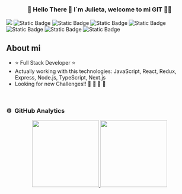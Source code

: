 
<div align="center">
<H3>👾 Hello There 👾 I´m Julieta, welcome to mi GIT  👩‍💻</H3>
</div>
<div><img src="https://github.com/FJulieta/FJulieta/assets/75277036/ccc74bf6-732a-43e0-8715-954b99b4a19e">
<img alt="Static Badge" src="https://img.shields.io/badge/JavaScript-yellow">
<img alt="Static Badge" src="https://img.shields.io/badge/React-blue">
<img alt="Static Badge" src="https://img.shields.io/badge/Redux-pink">
<img alt="Static Badge" src="https://img.shields.io/badge/TypeScript-lightblue">
<img alt="Static Badge" src="https://img.shields.io/badge/Express-grey">
<img alt="Static Badge" src="https://img.shields.io/badge/Node.js-green">
<img alt="Static Badge" src="https://img.shields.io/badge/Css-turquoise"></div>



## About mi

- ⭐ Full Stack Developer ⭐ 
- Actually working with this technologies: JavaScript, React, Redux, Express, Node.js, TypeScript, Next.js
- Looking for new Challenges!!
🌱 🌱 🌱 🌱 
<br>

### ⚙️ &nbsp;GitHub Analytics

<p align="center">
<a href="https://github.com/FJulieta">
  <img height="180em" src="https://github-readme-stats-eight-theta.vercel.app/api?username=FJulieta&show_icons=true&theme=algolia&include_all_commits=true&count_private=true"/>
  <img height="180em" src="https://github-readme-stats-eight-theta.vercel.app/api/top-langs/?username=FJulieta&layout=compact&langs_count=8&theme=algolia"/>
</a>
</p>

